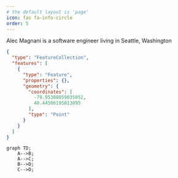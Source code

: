 ```yaml
---
# the default layout is 'page'
icon: fas fa-info-circle
order: 5
---
```


Alec Magnani is a software engineer living in Seattle, Washington

<script src="https://embed.github.com/view/geojson/alecmagnani/alecmagnani.github.io/blob/main/assets/maps/pgh.geojson"></script>


```geojson
{
  "type": "FeatureCollection",
  "features": [
    {
      "type": "Feature",
      "properties": {},
      "geometry": {
        "coordinates": [
          -79.95388059035052,
          40.44506195813895
        ],
        "type": "Point"
      }
    }
  ]
}
```

```mermaid
graph TD;
    A-->B;
    A-->C;
    B-->D;
    C-->D;
```
